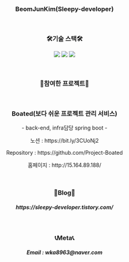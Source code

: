 <h3 align="center">BeomJunKim(Sleepy-developer)</h3>

<br>

<h3 align="center">🛠기술 스택🛠</h3>

<p align="center">
 <img src="https://img.shields.io/badge/Java-007396?style=flat-square&logo=Java&logoColor=white"/></a> 
 <img src="https://img.shields.io/badge/Spring-6DB33F?style=flat-square&logo=Spring&logoColor=white"/></a> 
 <img src="https://img.shields.io/badge/SpringBoot-6DB33F?style=flat-square&logo=Spring Boot&logoColor=white"/></a> 
</p>

<br>
<h3 align="center">📘참여한 프로젝트📘</h3>

<br>
<h3 align="center">Boated(보다 쉬운 프로젝트 관리 서비스)</h3>
<p align="center">- back-end, infra담당 spring boot -<p>
<p align="center">노션 : https://bit.ly/3CUoNj2<p>
<p align="center">Repository : https://github.com/Project-Boated<p>
<p align="center">홈페이지 : http://15.164.89.188/<p>

<br>
<h3 align="center">📕Blog📕</h3>
<h5 align="center">https://sleepy-developer.tistory.com/</h5>

<br>
<h3 align="center">📞Meta📞</h3>
<h5 align="center">Email : wka8963@naver.com</h5>
